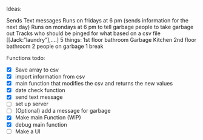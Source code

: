 Ideas:

Sends Text messages
Runs on fridays at 6 pm (sends information for the next day)
Runs on mondays at 6 pm to tell garbage people to take garbage out
Tracks who should be pinged for what based on a csv file
[[Jack:”laundry”],....]
5 things:
1st floor bathroom
Garbage 
Kitchen
2nd floor bathroom
2 people on garbage
1 break

Functions todo:
- [x] Save array to csv
- [x] import information from csv
- [x] main function that modifies the csv and returns the new values
- [x] date check function
- [x] send text message
- [ ] set up server
- [ ] (Optional) add a message for garbage
- [x] Make main Function (WIP)
- [x] debug main function
- [ ] Make a UI
